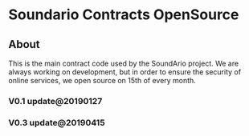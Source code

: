# Soundario Contracts OpenSource

## About

This is the main contract code used by the SoundArio project. We are always working on development, but in order to ensure the security of online services, we open source on 15th of every month.

### V0.1 update@20190127

### V0.3 update@20190415